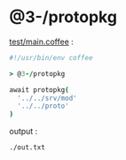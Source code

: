 [‼️]: ✏️README.mdt

# @3-/protopkg

[test/main.coffee](./test/main.coffee) :

```coffee
#!/usr/bin/env coffee

> @3-/protopkg

await protopkg(
  '../../srv/mod'
  '../../proto'
)
```

output :

```
./out.txt
```

